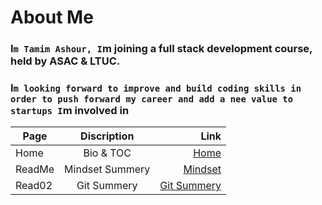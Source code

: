 
# About Me

### I`m Tamim Ashour, I`m joining a full stack development course, held by ASAC & LTUC.
### I`m looking forward to improve and build coding skills in order to push forward my career and add a nee value to startups I`m involved in

| Page  |     Discription     |  Link                    |
|----------|:-------------:   |------:                   |
| Home     |  Bio & TOC       | [Home](https://tamim86.github.io/Reading-notes102/Homepage)    |
| ReadMe   |  Mindset Summery | [Mindset](https://tamim86.github.io/Reading-notes102/)            |
| Read02   | Git Summery      | [Git Summery](https://tamim86.github.io/Reading-notes102/read02)      |

